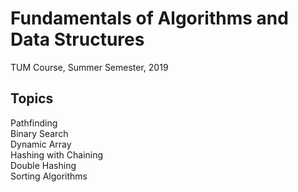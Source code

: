 # Fundamentals of Algorithms and Data Structures
TUM Course, Summer Semester, 2019

## Topics
Pathfinding  
Binary Search  
Dynamic Array  
Hashing with Chaining  
Double Hashing  
Sorting Algorithms  
